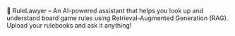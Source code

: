 🎲 RuleLawyer – An AI-powered assistant that helps you look up and understand board game rules using Retrieval-Augmented Generation (RAG). Upload your rulebooks and ask it anything!